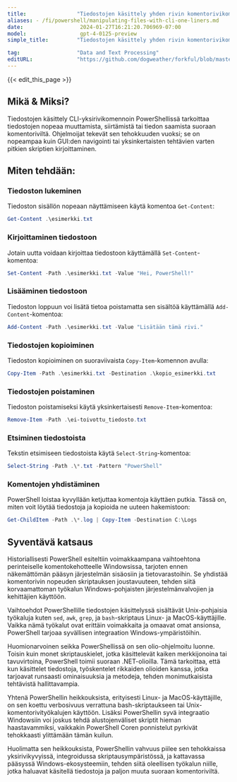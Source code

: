 ```yaml
---
title:                "Tiedostojen käsittely yhden rivin komentorivikomennoilla"
aliases: - /fi/powershell/manipulating-files-with-cli-one-liners.md
date:                  2024-01-27T16:21:20.706969-07:00
model:                 gpt-4-0125-preview
simple_title:         "Tiedostojen käsittely yhden rivin komentorivikomennoilla"

tag:                  "Data and Text Processing"
editURL:              "https://github.com/dogweather/forkful/blob/master/content/fi/powershell/manipulating-files-with-cli-one-liners.md"
---
```


{{< edit_this_page >}}

## Mikä & Miksi?

Tiedostojen käsittely CLI-yksirivikomennoin PowerShellissä tarkoittaa tiedostojen nopeaa muuttamista, siirtämistä tai tiedon saamista suoraan komentoriviltä. Ohjelmoijat tekevät sen tehokkuuden vuoksi; se on nopeampaa kuin GUI:den navigointi tai yksinkertaisten tehtävien varten pitkien skriptien kirjoittaminen.

## Miten tehdään:

### Tiedoston lukeminen
Tiedoston sisällön nopeaan näyttämiseen käytä komentoa `Get-Content`:
```PowerShell
Get-Content .\esimerkki.txt
```

### Kirjoittaminen tiedostoon
Jotain uutta voidaan kirjoittaa tiedostoon käyttämällä `Set-Content`-komentoa:
```PowerShell
Set-Content -Path .\esimerkki.txt -Value "Hei, PowerShell!"
```

### Lisääminen tiedostoon
Tiedoston loppuun voi lisätä tietoa poistamatta sen sisältöä käyttämällä `Add-Content`-komentoa:
```PowerShell
Add-Content -Path .\esimerkki.txt -Value "Lisätään tämä rivi."
```

### Tiedostojen kopioiminen
Tiedoston kopioiminen on suoraviivaista `Copy-Item`-komennon avulla:
```PowerShell
Copy-Item -Path .\esimerkki.txt -Destination .\kopio_esimerkki.txt
```

### Tiedostojen poistaminen
Tiedoston poistamiseksi käytä yksinkertaisesti `Remove-Item`-komentoa:
```PowerShell
Remove-Item -Path .\ei-toivottu_tiedosto.txt
```

### Etsiminen tiedostoista
Tekstin etsimiseen tiedostoista käytä `Select-String`-komentoa:
```PowerShell
Select-String -Path .\*.txt -Pattern "PowerShell"
```

### Komentojen yhdistäminen
PowerShell loistaa kyvyllään ketjuttaa komentoja käyttäen putkia. Tässä on, miten voit löytää tiedostoja ja kopioida ne uuteen hakemistoon:
```PowerShell
Get-ChildItem -Path .\*.log | Copy-Item -Destination C:\Logs
```

## Syventävä katsaus

Historiallisesti PowerShell esiteltiin voimakkaampana vaihtoehtona perinteiselle komentokehotteelle Windowsissa, tarjoten ennen näkemättömän pääsyn järjestelmän sisäosiin ja tietovarastoihin. Se yhdistää komentorivin nopeuden skriptauksen joustavuuteen, tehden siitä korvaamattoman työkalun Windows-pohjaisten järjestelmänvalvojien ja kehittäjien käyttöön.

Vaihtoehdot PowerShellille tiedostojen käsittelyssä sisältävät Unix-pohjaisia työkaluja kuten `sed`, `awk`, `grep`, ja `bash`-skriptaus Linux- ja MacOS-käyttäjille. Vaikka nämä työkalut ovat erittäin voimakkaita ja omaavat omat ansionsa, PowerShell tarjoaa syvällisen integraation Windows-ympäristöihin.

Huomionarvoinen seikka PowerShellissä on sen olio-ohjelmoitu luonne. Toisin kuin monet skriptauskielet, jotka käsittelevät kaiken merkkijonoina tai tavuvirtoina, PowerShell toimii suoraan .NET-olioilla. Tämä tarkoittaa, että kun käsittelet tiedostoja, työskentelet rikkaiden olioiden kanssa, jotka tarjoavat runsaasti ominaisuuksia ja metodeja, tehden monimutkaisista tehtävistä hallittavampia.

Yhtenä PowerShellin heikkouksista, erityisesti Linux- ja MacOS-käyttäjille, on sen koettu verbosivuus verrattuna bash-skriptaukseen tai Unix-komentorivityökalujen käyttöön. Lisäksi PowerShellin syvä integraatio Windowsiin voi joskus tehdä alustojenväliset skriptit hieman haastavammiksi, vaikkakin PowerShell Coren ponnistelut pyrkivät tehokkaasti ylittämään tämän kuilun.

Huolimatta sen heikkouksista, PowerShellin vahvuus piilee sen tehokkaissa yksirivikyvyissä, integroidussa skriptausympäristössä, ja kattavassa pääsyssä Windows-ekosysteemiin, tehden siitä oleellisen työkalun niille, jotka haluavat käsitellä tiedostoja ja paljon muuta suoraan komentoriviltä.
